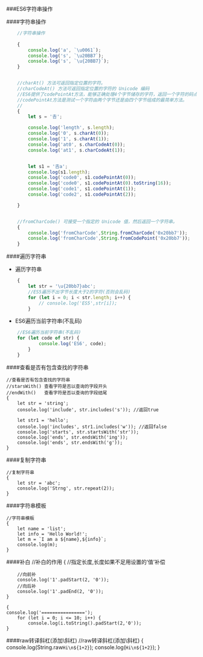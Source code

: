 ###ES6字符串操作

####字符串操作

```js
    //字符串操作
    
    {
        console.log('a', `\u0061`);
        console.log('s', `\u20BB7`);
        console.log('s', `\u{20BB7}`);
    }


    //charAt() 方法可返回指定位置的字符。
    //charCodeAt() 方法可返回指定位置的字符的 Unicode 编码
    //ES6提供了codePointAt方法，能够正确处理4个字节储存的字符，返回一个字符的码点。
    //codePointAt方法是测试一个字符由两个字节还是由四个字节组成的最简单方法。
    //
    {
        let s = '𠮷';

        console.log('length', s.length);
        console.log('0', s.charAt(0));
        console.log('1', s.charAt(1));
        console.log('at0', s.charCodeAt(0));
        console.log('at1', s.charCodeAt(1));


        let s1 = '𠮷a';
        console.log(s1.length);
        console.log('code0', s1.codePointAt(0));
        console.log('code0', s1.codePointAt(0).toString(16));
        console.log('code1', s1.codePointAt(1));
        console.log('code2', s1.codePointAt(2));

    }


    //fromCharCode() 可接受一个指定的 Unicode 值，然后返回一个字符串。
    {
        console.log('fromCharCode',String.fromCharCode('0x20bb7'));
        console.log('fromCharCode',String.fromCodePoint('0x20bb7'));
    }
```

####遍历字符串


* 遍历字符串

```js
    {
        let str = '\u{20bb7}abc';
        //ES5遍历不出字节长度大于2的字符(否则会乱码)
        for (let i = 0; i < str.length; i++) {
            // console.log('ES5',str[i]);
        }
```

* ES6遍历当前字符串(不乱码)

```js 
    //ES6遍历当前字符串(不乱码)
    for (let code of str) {
            console.log('ES6', code);
        }
    }

```

####查看是否有包含查找的字符串

    //查看是否有包含查找的字符串
    //starsWith() 查看字符是否以查询的字段开头
    //endWith()	  查看字符是否以查询的字段结尾
    {
        let str = 'string';
        console.log('include', str.includes('s')); //返回true

        let str1 = 'hello';
        console.log('includes', str1.includes('w')); //返回false
        console.log('starts', str.startsWith('str'));
        console.log('ends', str.endsWith('ing'));
        console.log('ends', str.endsWith('g'));
    }

####复制字符串

    //复制字符串
    {
        let str = 'abc';
        console.log('Strng', str.repeat(2));
    }

####字符串模板

    //字符串模板
    {
        let name = 'list';
        let info = 'Hello World!';
        let m = `I am a ${name},${info}`;
        console.log(m);
    }



####补白
    //补白的作用
    {
        //指定长度,长度如果不足用设置的‘值’补偿

        //向前补
        console.log('1'.padStart(2, '0'));
        //向后补
        console.log('1'.padEnd(2, '0'));
    }

    {
	console.log('================');
        for (let i = 0; i <= 10; i++) {
            console.log(i.toString().padStart(2,'0'));
    }
    
####raw转译斜杠(添加\斜杠)
    //raw转译斜杠(添加\斜杠)
    {
	console.log(String.raw`Hi\n${1+2}`);
	console.log(`Hi\n${1+2}`);
    }